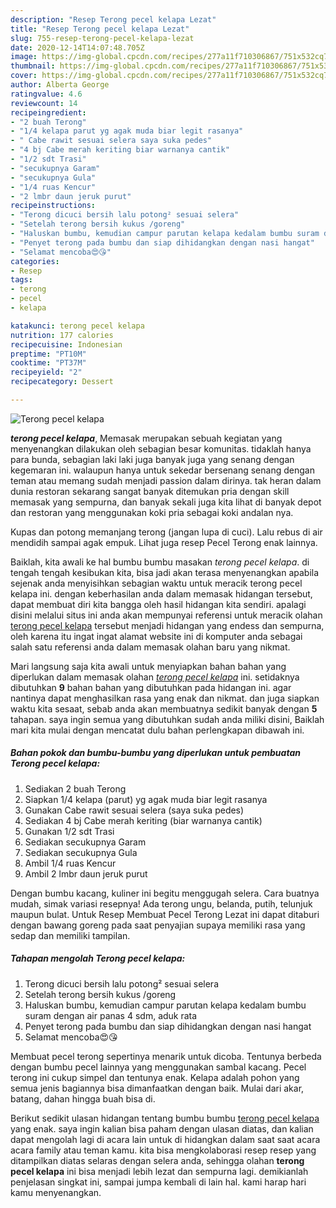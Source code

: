 ```yaml
---
description: "Resep Terong pecel kelapa Lezat"
title: "Resep Terong pecel kelapa Lezat"
slug: 755-resep-terong-pecel-kelapa-lezat
date: 2020-12-14T14:07:48.705Z
image: https://img-global.cpcdn.com/recipes/277a11f710306867/751x532cq70/terong-pecel-kelapa-foto-resep-utama.jpg
thumbnail: https://img-global.cpcdn.com/recipes/277a11f710306867/751x532cq70/terong-pecel-kelapa-foto-resep-utama.jpg
cover: https://img-global.cpcdn.com/recipes/277a11f710306867/751x532cq70/terong-pecel-kelapa-foto-resep-utama.jpg
author: Alberta George
ratingvalue: 4.6
reviewcount: 14
recipeingredient:
- "2 buah Terong"
- "1/4 kelapa parut yg agak muda biar legit rasanya"
- " Cabe rawit sesuai selera saya suka pedes"
- "4 bj Cabe merah keriting biar warnanya cantik"
- "1/2 sdt Trasi"
- "secukupnya Garam"
- "secukupnya Gula"
- "1/4 ruas Kencur"
- "2 lmbr daun jeruk purut"
recipeinstructions:
- "Terong dicuci bersih lalu potong² sesuai selera"
- "Setelah terong bersih kukus /goreng"
- "Haluskan bumbu, kemudian campur parutan kelapa kedalam bumbu suram dengan air panas 4 sdm, aduk rata"
- "Penyet terong pada bumbu dan siap dihidangkan dengan nasi hangat"
- "Selamat mencoba😍😘"
categories:
- Resep
tags:
- terong
- pecel
- kelapa

katakunci: terong pecel kelapa 
nutrition: 177 calories
recipecuisine: Indonesian
preptime: "PT10M"
cooktime: "PT37M"
recipeyield: "2"
recipecategory: Dessert

---
```



![Terong pecel kelapa](https://img-global.cpcdn.com/recipes/277a11f710306867/751x532cq70/terong-pecel-kelapa-foto-resep-utama.jpg)

<b><i>terong pecel kelapa</i></b>, Memasak merupakan sebuah kegiatan yang menyenangkan dilakukan oleh sebagian besar komunitas. tidaklah hanya para bunda, sebagian laki laki juga banyak juga yang senang dengan kegemaran ini. walaupun hanya untuk sekedar bersenang senang dengan teman atau memang sudah menjadi passion dalam dirinya. tak heran dalam dunia restoran sekarang sangat banyak ditemukan pria dengan skill memasak yang sempurna, dan banyak sekali juga kita lihat di banyak depot dan restoran yang menggunakan koki pria sebagai koki andalan nya.

Kupas dan potong memanjang terong (jangan lupa di cuci). Lalu rebus di air mendidih sampai agak empuk. Lihat juga resep Pecel Terong enak lainnya.

Baiklah, kita awali ke hal bumbu bumbu masakan <i>terong pecel kelapa</i>. di tengah tengah kesibukan kita, bisa jadi akan terasa menyenangkan apabila sejenak anda menyisihkan sebagian waktu untuk meracik terong pecel kelapa ini. dengan keberhasilan anda dalam memasak hidangan tersebut, dapat membuat diri kita bangga oleh hasil hidangan kita sendiri. apalagi disini melalui situs ini anda akan mempunyai referensi untuk meracik olahan <u>terong pecel kelapa</u> tersebut menjadi hidangan yang endess dan sempurna, oleh karena itu ingat ingat alamat website ini di komputer anda sebagai salah satu referensi anda dalam memasak olahan baru yang nikmat.


Mari langsung saja kita awali untuk menyiapkan bahan bahan yang diperlukan dalam memasak olahan <u><i>terong pecel kelapa</i></u> ini. setidaknya dibutuhkan <b>9</b> bahan bahan yang dibutuhkan pada hidangan ini. agar nantinya dapat menghasilkan rasa yang enak dan nikmat. dan juga siapkan waktu kita sesaat, sebab anda akan membuatnya sedikit banyak dengan <b>5</b> tahapan. saya ingin semua yang dibutuhkan sudah anda miliki disini, Baiklah mari kita mulai dengan mencatat dulu bahan perlengkapan dibawah ini.

<!--inarticleads1-->

##### Bahan pokok dan bumbu-bumbu yang diperlukan untuk pembuatan Terong pecel kelapa:

1. Sediakan 2 buah Terong
1. Siapkan 1/4 kelapa (parut) yg agak muda biar legit rasanya
1. Gunakan  Cabe rawit sesuai selera (saya suka pedes)
1. Sediakan 4 bj Cabe merah keriting (biar warnanya cantik)
1. Gunakan 1/2 sdt Trasi
1. Sediakan secukupnya Garam
1. Sediakan secukupnya Gula
1. Ambil 1/4 ruas Kencur
1. Ambil 2 lmbr daun jeruk purut


Dengan bumbu kacang, kuliner ini begitu menggugah selera. Cara buatnya mudah, simak variasi resepnya! Ada terong ungu, belanda, putih, telunjuk maupun bulat. Untuk Resep Membuat Pecel Terong Lezat ini dapat ditaburi dengan bawang goreng pada saat penyajian supaya memiliki rasa yang sedap dan memiliki tampilan. 

<!--inarticleads2-->

##### Tahapan mengolah Terong pecel kelapa:

1. Terong dicuci bersih lalu potong² sesuai selera
1. Setelah terong bersih kukus /goreng
1. Haluskan bumbu, kemudian campur parutan kelapa kedalam bumbu suram dengan air panas 4 sdm, aduk rata
1. Penyet terong pada bumbu dan siap dihidangkan dengan nasi hangat
1. Selamat mencoba😍😘


Membuat pecel terong sepertinya menarik untuk dicoba. Tentunya berbeda dengan bumbu pecel lainnya yang menggunakan sambal kacang. Pecel terong ini cukup simpel dan tentunya enak. Kelapa adalah pohon yang semua jenis bagiannya bisa dimanfaatkan dengan baik. Mulai dari akar, batang, dahan hingga buah bisa di. 

Berikut sedikit ulasan hidangan tentang bumbu bumbu <u>terong pecel kelapa</u> yang enak. saya ingin kalian bisa paham dengan ulasan diatas, dan kalian dapat mengolah lagi di acara lain untuk di hidangkan dalam saat saat acara acara family atau teman kamu. kita bisa mengkolaborasi resep resep yang ditampilkan diatas selaras dengan selera anda, sehingga olahan <b>terong pecel kelapa</b> ini bisa menjadi lebih lezat dan sempurna lagi. demikianlah penjelasan singkat ini, sampai jumpa kembali di lain hal. kami harap hari kamu menyenangkan.
